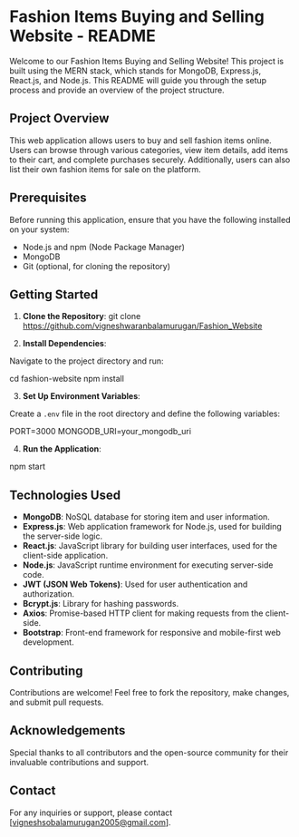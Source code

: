 # Fashion Items Buying and Selling Website - README

Welcome to our Fashion Items Buying and Selling Website! This project is built using the MERN stack, which stands for MongoDB, Express.js, React.js, and Node.js. This README will guide you through the setup process and provide an overview of the project structure.

## Project Overview

This web application allows users to buy and sell fashion items online. Users can browse through various categories, view item details, add items to their cart, and complete purchases securely. Additionally, users can also list their own fashion items for sale on the platform.

## Prerequisites

Before running this application, ensure that you have the following installed on your system:

- Node.js and npm (Node Package Manager)
- MongoDB
- Git (optional, for cloning the repository)

## Getting Started

1. **Clone the Repository**:
   git clone https://github.com/vigneshwaranbalamurugan/Fashion_Website

3. **Install Dependencies**:

  Navigate to the project directory and run:

  cd fashion-website
  npm install

3. **Set Up Environment Variables**:

  Create a `.env` file in the root directory and define the following variables:
  
  PORT=3000
  MONGODB_URI=your_mongodb_uri


4. **Run the Application**:

  npm start


## Technologies Used

- **MongoDB**: NoSQL database for storing item and user information.
- **Express.js**: Web application framework for Node.js, used for building the server-side logic.
- **React.js**: JavaScript library for building user interfaces, used for the client-side application.
- **Node.js**: JavaScript runtime environment for executing server-side code.
- **JWT (JSON Web Tokens)**: Used for user authentication and authorization.
- **Bcrypt.js**: Library for hashing passwords.
- **Axios**: Promise-based HTTP client for making requests from the client-side.
- **Bootstrap**: Front-end framework for responsive and mobile-first web development.

## Contributing

  Contributions are welcome! Feel free to fork the repository, make changes, and submit pull requests.

## Acknowledgements

Special thanks to all contributors and the open-source community for their invaluable contributions and support.

## Contact

For any inquiries or support, please contact [vigneshsobalamurugan2005@gmail.com].
